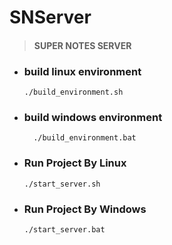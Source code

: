 # SNServer
> #### SUPER NOTES SERVER
- ### build linux environment

  ```shell
  ./build_environment.sh
  ```

- ### build windows environment

  ```shell
    ./build_environment.bat
  ```

- ### Run Project By Linux

  ```shell
  ./start_server.sh
  ```
  
- ### Run Project By Windows

  ```shell
  ./start_server.bat
  ```



  



